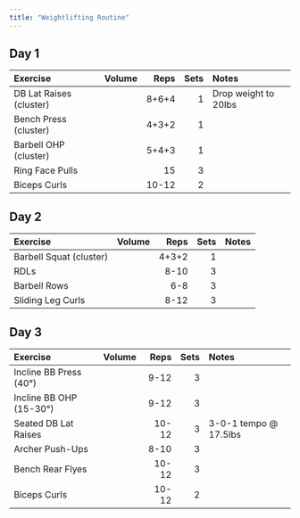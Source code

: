 ```yaml
---
title: "Weightlifting Routine"
---
```


## Day 1

| Exercise                  | Volume    | Reps  | Sets | Notes                  |
|:-------------|:----|--:|--:|:-------------|
| DB Lat Raises (cluster)   |           | 8+6+4 | 1    | Drop weight to 20lbs   |
| Bench Press (cluster)     |           | 4+3+2 | 1    |                        |
| Barbell OHP (cluster)     |           | 5+4+3 | 1    |                        |
| Ring Face Pulls           |           | 15    | 3    |                        |
| Biceps Curls              |           | 10-12 | 2    |                        |

## Day 2

| Exercise                  | Volume    | Reps  | Sets | Notes                  |
|:-------------|:----|--:|--:|:-------------|
| Barbell Squat (cluster)   |           | 4+3+2 | 1    |                        |
| RDLs                      |           | 8-10  | 3    |                        |
| Barbell Rows              |           | 6-8   | 3    |                        |
| Sliding Leg Curls         |           | 8-12  | 3    |                        |

## Day 3

| Exercise                  | Volume    | Reps  | Sets | Notes                  |
|:-------------|:----|--:|--:|:-------------|
| Incline BB Press (40°)    |           | 9-12  | 3    |                        |
| Incline BB OHP (15-30°)   |           | 9-12  | 3    |                        |
| Seated DB Lat Raises      |           | 10-12 | 3    | 3-0-1 tempo @ 17.5lbs  |
| Archer Push-Ups           |           | 8-10  | 3    |                        |
| Bench Rear Flyes          |           | 10-12 | 3    |                        |
| Biceps Curls              |           | 10-12 | 2    |                        |
